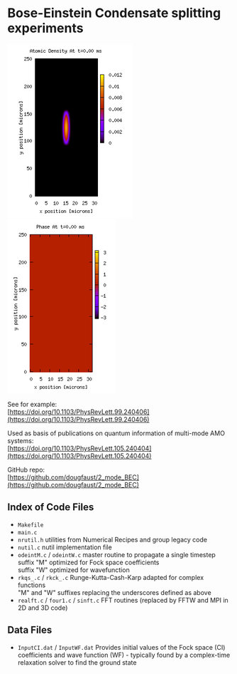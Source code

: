 # Bose-Einstein Condensate splitting experiments    

<img src="./images/Num_Density.gif"><img src="./images/Phase.gif">


See for example:    
[https://doi.org/10.1103/PhysRevLett.99.240406](https://doi.org/10.1103/PhysRevLett.99.240406)    

Used as basis of publications on quantum information of multi-mode AMO systems:    
[https://doi.org/10.1103/PhysRevLett.105.240404](https://doi.org/10.1103/PhysRevLett.105.240404)    

GitHub repo:   
[https://github.com/dougfaust/2_mode_BEC](https://github.com/dougfaust/2_mode_BEC)    

## Index of Code Files
* ``Makefile``
* ``main.c``
* ``nrutil.h``
    utilities from Numerical Recipes and group legacy code
* ``nutil.c``
    nutil implementation file
* ``odeintM.c`` / ``odeintW.c``
    master routine to propagate a single timestep  
    suffix "M" optimized for Fock space coefficients  
    suffix "W" optimized for wavefunction  
* ``rkqs_.c`` / ``rkck_.c``
    Runge-Kutta-Cash-Karp adapted for complex functions   
    "M" and "W" suffixes replacing the underscores defined as above   
* ``realft.c`` / ``four1.c`` / ``sinft.c``
    FFT routines (replaced by FFTW and MPI in 2D and 3D code)
  
## Data Files
* ``InputCI.dat`` / ``InputWF.dat``
    Provides initial values of the Fock space (CI) coefficients and wave function (WF) - 
    typically found by a complex-time relaxation solver to find the ground state
 
